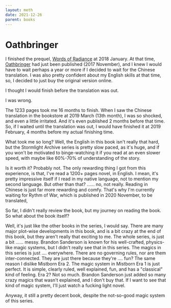 ```yaml
---
layout: meth
date: 2021-12-26
parent: books
---
```

# Oathbringer
I finished the prequel, [Words of Radiance](https://www.goodreads.com/book/show/17332218-words-of-radiance) at 2018 January. At that time, [Oathbringer](https://www.goodreads.com/book/show/34002132-oathbringer) had just been published (2017 November), and I knew I would have to wait perhaps a year or more if I decided to wait for the Chinese translation. I was also pretty confident about my English skills at that time, so, I decided to just buy the original version online.

I thought I would finish before the translation was out.

I was wrong.

The 1233 pages took me 16 months to finish. When I saw the Chinese translation in the bookstore at 2019 March (13th month), I was so shocked, and even a little irritated. And it's even published 2 months before that time. So, if I waited until the translation was out, I would have finished it at 2019 February, 4 months before my actual finishing time.

What took me so long? Well, the English in this book isn't really that hard, but the Stormlight Archive series is pretty slow paced, as it's huge, and if you won't be motivated to binge-watching it if you read at an even slower speed, with maybe like 60%-70% of understanding of the story.

Is it worth it? Probably not. The only rewarding thing I got from this experience, is that, I've read a 1200+ pages novel, in English. I mean, it's pretty impressive itself if I read in my native language, not to mention my second language. But other than that? ...... no, not really. Reading in Chinese is just far more rewarding and comfy. That's why I'm currently waiting for Rythm of War, which is published in 2020 November, to be translated,

So far, I didn't really review the book, but my journey on reading the book. So what about the book itself?

Well, it's just like the other books in the series, I would say. There are many major plot-wise developments in this book, and is a bit crazy at the end of this book, but they aren't really that exciting to me. The whole series, is just a bit ...... messy. Brandon Sanderson is known for his well-crafted, physics-like magic systems, but I didn't really see that in this series. The magics in this series is just .... everywhere. There are no governing rules, nor are them inter-connected. They are just there because they're .... fun? The same reason I dislike Mistborn Era 2. The magic system in Mistborn Era 1 is just perfect. It is simple, clearly ruled, well explained, fun, and has a "classical" kind of feeling. Era 2? Not so much. Brandon Sanderson just added so many crazy magics that wasn't explained, and I don't buy that. If I want to see that kind of magic system, I'll just watch a fucking light novel.

Anyway, it still a pretty decent book, despite the not-so-good magic system of this series.